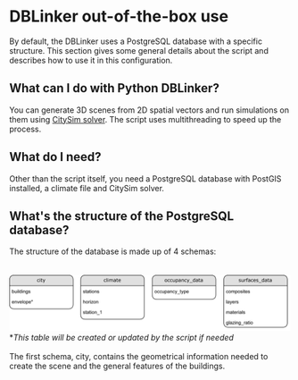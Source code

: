 # DBLinker out-of-the-box use

By default, the DBLinker uses a PostgreSQL database with a specific structure. This section gives some general details about the script and describes how to use it in this configuration.

## What can I do with Python DBLinker?
You can generate 3D scenes from 2D spatial vectors and run simulations on them using [CitySim solver](https://www.epfl.ch/labs/leso/transfer/software/citysim/). The script uses multithreading to speed up the process.

## What do I need?
Other than the script itself, you need a PostgreSQL database with PostGIS installed, a climate file and CitySim solver.

## What's the structure of the PostgreSQL database?
The structure of the database is made up of 4 schemas:
<br />
<br />  
![db_schemas](https://github.com/rboghe/PythonDatabaseLinker/blob/master/images/schemas.png?raw=true)
*_This table will be created or updated by the script if needed_
<br />
<br />
The first schema, city, contains the geometrical information needed to create the scene and the general features of the buildings.
